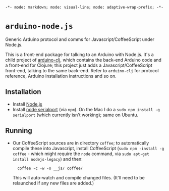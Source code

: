 `-*- mode: markdown; mode: visual-line; mode: adaptive-wrap-prefix; -*-`

# `arduino-node.js`

Generic Arduino protocol and comms for Javascript/CoffeeScript under Node.js.

This is a front-end package for talking to an Arduino with Node.js. It's a child project of [arduino-clj](https://github.com/cassiel/arduino-clj), which contains the back-end Arduino code and a front-end for Clojure; this project just adds a Javascript/CoffeeScript front-end, talking to the same back-end. Refer to `arduino-clj` for protocol reference, Arduino installation instructions and so on.

## Installation

- Install [Node.js](https://nodejs.org/)
- Install [node serialport](https://github.com/voodootikigod/node-serialport) (via `npm`). On the Mac I do a `sudo npm install -g serialport` (which currently isn't working); same on Ubuntu.

## Running

- Our CoffeeScript sources are in directory `coffee`; to automatically compile these into Javascript, install CoffeeScript (`sudo npm -install -g coffee` - which might require the `node` command, via `sudo apt-get install nodejs-legacy`) and then:

        coffee -c -w -o __js/ coffee/
        
  This will auto-watch and compile changed files. (It'll need to be relaunched if any new files are added.)
  
  
